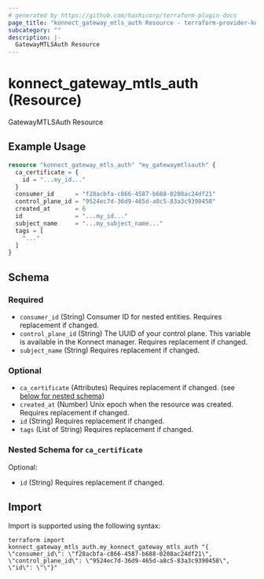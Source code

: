 ```yaml
---
# generated by https://github.com/hashicorp/terraform-plugin-docs
page_title: "konnect_gateway_mtls_auth Resource - terraform-provider-konnect"
subcategory: ""
description: |-
  GatewayMTLSAuth Resource
---
```


# konnect_gateway_mtls_auth (Resource)

GatewayMTLSAuth Resource

## Example Usage

```terraform
resource "konnect_gateway_mtls_auth" "my_gatewaymtlsauth" {
  ca_certificate = {
    id = "...my_id..."
  }
  consumer_id      = "f28acbfa-c866-4587-b688-0208ac24df21"
  control_plane_id = "9524ec7d-36d9-465d-a8c5-83a3c9390458"
  created_at       = 6
  id               = "...my_id..."
  subject_name     = "...my_subject_name..."
  tags = [
    "..."
  ]
}
```

<!-- schema generated by tfplugindocs -->
## Schema

### Required

- `consumer_id` (String) Consumer ID for nested entities. Requires replacement if changed.
- `control_plane_id` (String) The UUID of your control plane. This variable is available in the Konnect manager. Requires replacement if changed.
- `subject_name` (String) Requires replacement if changed.

### Optional

- `ca_certificate` (Attributes) Requires replacement if changed. (see [below for nested schema](#nestedatt--ca_certificate))
- `created_at` (Number) Unix epoch when the resource was created. Requires replacement if changed.
- `id` (String) Requires replacement if changed.
- `tags` (List of String) Requires replacement if changed.

<a id="nestedatt--ca_certificate"></a>
### Nested Schema for `ca_certificate`

Optional:

- `id` (String) Requires replacement if changed.

## Import

Import is supported using the following syntax:

```shell
terraform import konnect_gateway_mtls_auth.my_konnect_gateway_mtls_auth "{ \"consumer_id\": \"f28acbfa-c866-4587-b688-0208ac24df21\",  \"control_plane_id\": \"9524ec7d-36d9-465d-a8c5-83a3c9390458\",  \"id\": \"\"}"
```
